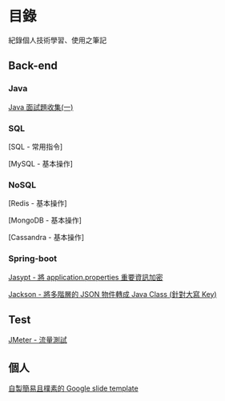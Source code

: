 # 目錄

紀錄個人技術學習、使用之筆記

## Back-end

### Java

[Java 面試題收集(一)](./java/Q1.md)

### SQL

[SQL - 常用指令]

[MySQL - 基本操作]

### NoSQL

[Redis - 基本操作]

[MongoDB - 基本操作]

[Cassandra - 基本操作]

### Spring-boot

[Jasypt - 將 application.properties 重要資訊加密](./spring-boot/spring-boot-jasypt.md)

[Jackson - 將多階層的 JSON 物件轉成 Java Class (針對大寫 Key)](./spring-boot/spring-boot-jackson.md)

## Test

[JMeter - 流量測試](./test/JMeter.md)

## 個人
[自製簡易且樸素的 Google slide template](./GoogleSlide.md)
